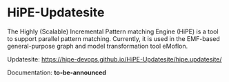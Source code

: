 # HiPE-Updatesite

The Highly (Scalable) Incremental Pattern matching Engine (HiPE) is a tool to support parallel pattern matching.
Currently, it is used in the EMF-based general-purpose graph and model transformation tool eMoflon.

Updatesite:
https://hipe-devops.github.io/HiPE-Updatesite/hipe.updatesite/

Documentation:
**to-be-announced**

